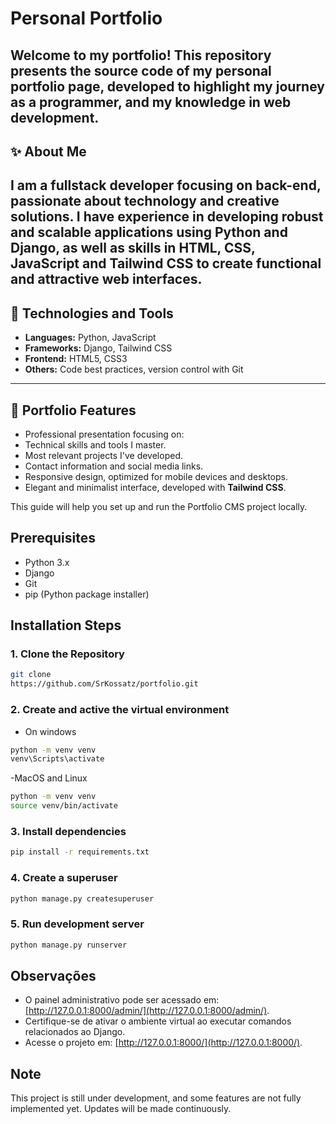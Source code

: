 # **Personal Portfolio**
Welcome to my portfolio! This repository presents the source code of my personal portfolio page, developed to highlight my journey as a programmer, and my knowledge in web development.
---
## **✨ About Me**
I am a fullstack developer focusing on back-end, passionate about technology and creative solutions. I have experience in developing robust and scalable applications using **Python** and **Django**, as well as skills in **HTML**, **CSS**, **JavaScript** and **Tailwind CSS** to create functional and attractive web interfaces.
---
## **🌟 Technologies and Tools**
- **Languages:** Python, JavaScript
- **Frameworks:** Django, Tailwind CSS
- **Frontend:** HTML5, CSS3
- **Others:** Code best practices, version control with Git
---
## **📖 Portfolio Features**
- Professional presentation focusing on:
 - Technical skills and tools I master.
 - Most relevant projects I've developed.
 - Contact information and social media links.
- Responsive design, optimized for mobile devices and desktops.
- Elegant and minimalist interface, developed with **Tailwind CSS**.

This guide will help you set up and run the Portfolio CMS project locally.

## **Prerequisites**

- Python 3.x
- Django
- Git
- pip (Python package installer)

## Installation Steps

### 1. Clone the Repository

```bash
git clone
https://github.com/SrKossatz/portfolio.git
```
### 2. Create and active the virtual environment

- On windows
```bash
python -m venv venv
venv\Scripts\activate
```

-MacOS and Linux
```bash
python -m venv venv
source venv/bin/activate
```

### 3. Install dependencies

```bash
pip install -r requirements.txt
```

### 4. Create a superuser

```bash
python manage.py createsuperuser
```
### 5. Run development server

```bash
python manage.py runserver
```

## Observações

- O painel administrativo pode ser acessado em: [http://127.0.0.1:8000/admin/](http://127.0.0.1:8000/admin/).
- Certifique-se de ativar o ambiente virtual ao executar comandos relacionados ao Django.
- Acesse o projeto em: [http://127.0.0.1:8000/](http://127.0.0.1:8000/).

## Note

This project is still under development, and some features are not fully implemented yet. Updates will be made continuously.

